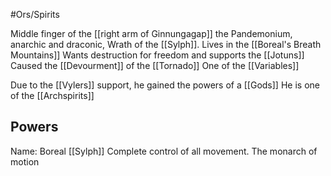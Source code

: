 #Ors/Spirits 

Middle finger of the [[right arm of Ginnungagap]] 
the Pandemonium, anarchic and draconic, Wrath of the [[Sylph]].
Lives in the [[Boreal's Breath Mountains]]
Wants destruction for freedom and supports the [[Jotuns]]
Caused the [[Devourment]] of the [[Tornado]]
One of the [[Variables]]

Due to the [[Vylers]] support, he gained the powers of a [[Gods]]
He is one of the [[Archspirits]]

## Powers

 Name: Boreal
 [[Sylph]]
Complete control of all movement.
The monarch of motion